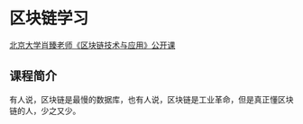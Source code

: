 # 区块链学习

[北京大学肖臻老师《区块链技术与应用》公开课](https://www.bilibili.com/video/BV1Vt411X7JF)



## 课程简介

有人说，区块链是最慢的数据库，也有人说，区块链是工业革命，但是真正懂区块链的人，少之又少。

